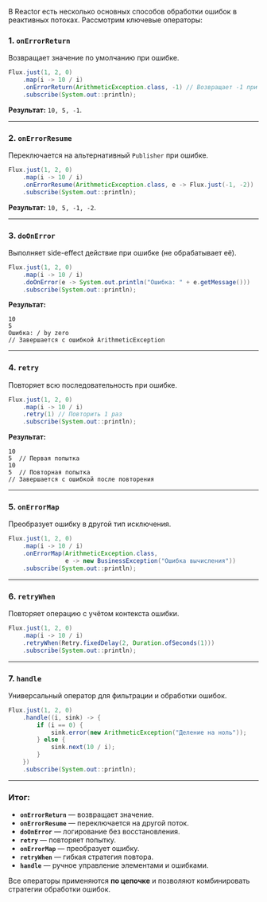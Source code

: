 В Reactor есть несколько основных способов обработки ошибок в реактивных потоках. Рассмотрим ключевые операторы:

### 1. **`onErrorReturn`**
Возвращает значение по умолчанию при ошибке.
```java
Flux.just(1, 2, 0)
    .map(i -> 10 / i)
    .onErrorReturn(ArithmeticException.class, -1) // Возвращает -1 при делении на ноль
    .subscribe(System.out::println);
```
**Результат:** `10, 5, -1`.

---

### 2. **`onErrorResume`**
Переключается на альтернативный `Publisher` при ошибке.
```java
Flux.just(1, 2, 0)
    .map(i -> 10 / i)
    .onErrorResume(ArithmeticException.class, e -> Flux.just(-1, -2))
    .subscribe(System.out::println);
```
**Результат:** `10, 5, -1, -2`.

---

### 3. **`doOnError`**
Выполняет side-effect действие при ошибке (не обрабатывает её).
```java
Flux.just(1, 2, 0)
    .map(i -> 10 / i)
    .doOnError(e -> System.out.println("Ошибка: " + e.getMessage()))
    .subscribe(System.out::println);
```
**Результат:**
```
10
5
Ошибка: / by zero
// Завершается с ошибкой ArithmeticException
```

---

### 4. **`retry`**
Повторяет всю последовательность при ошибке.
```java
Flux.just(1, 2, 0)
    .map(i -> 10 / i)
    .retry(1) // Повторить 1 раз
    .subscribe(System.out::println);
```
**Результат:**
```
10
5  // Первая попытка
10
5  // Повторная попытка
// Завершается с ошибкой после повторения
```

---

### 5. **`onErrorMap`**
Преобразует ошибку в другой тип исключения.
```java
Flux.just(1, 2, 0)
    .map(i -> 10 / i)
    .onErrorMap(ArithmeticException.class, 
                e -> new BusinessException("Ошибка вычисления"))
    .subscribe(System.out::println);
```

---

### 6. **`retryWhen`**
Повторяет операцию с учётом контекста ошибки.
```java
Flux.just(1, 2, 0)
    .map(i -> 10 / i)
    .retryWhen(Retry.fixedDelay(2, Duration.ofSeconds(1)))
    .subscribe(System.out::println);
```

---

### 7. **`handle`**
Универсальный оператор для фильтрации и обработки ошибок.
```java
Flux.just(1, 2, 0)
    .handle((i, sink) -> {
        if (i == 0) {
            sink.error(new ArithmeticException("Деление на ноль"));
        } else {
            sink.next(10 / i);
        }
    })
    .subscribe(System.out::println);
```

---

### Итог:
- **`onErrorReturn`** — возвращает значение.
- **`onErrorResume`** — переключается на другой поток.
- **`doOnError`** — логирование без восстановления.
- **`retry`** — повторяет попытку.
- **`onErrorMap`** — преобразует ошибку.
- **`retryWhen`** — гибкая стратегия повтора.
- **`handle`** — ручное управление элементами и ошибками.

Все операторы применяются **по цепочке** и позволяют комбинировать стратегии обработки ошибок.